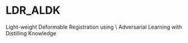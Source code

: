 # LDR_ALDK
Light-weight Deformable Registration using \\ Adversarial Learning with Distilling Knowledge

